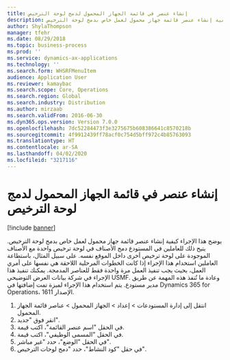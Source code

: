 ```yaml
---
title: إنشاء عنصر في قائمة الجهاز المحمول لدمج لوحة الترخيص
description: يوضح هذا الإجراء كيفية إنشاء عنصر قائمة جهاز محمول لعمل خاص بدمج لوحة الترخيص.
author: ShylaThompson
manager: tfehr
ms.date: 08/29/2018
ms.topic: business-process
ms.prod: ''
ms.service: dynamics-ax-applications
ms.technology: ''
ms.search.form: WHSRFMenuItem
audience: Application User
ms.reviewer: kamaybac
ms.search.scope: Core, Operations
ms.search.region: Global
ms.search.industry: Distribution
ms.author: mirzaab
ms.search.validFrom: 2016-06-30
ms.dyn365.ops.version: Version 7.0.0
ms.openlocfilehash: 7dc52284473f3e3275675b608386641c8570218b
ms.sourcegitcommit: 4f9912439ff78acf0c754d5bff972c4b85763093
ms.translationtype: HT
ms.contentlocale: ar-SA
ms.lasthandoff: 04/02/2020
ms.locfileid: "3217116"
---
```

# <a name="create-a-mobile-device-menu-item-for-license-plate-consolidation"></a>إنشاء عنصر في قائمة الجهاز المحمول لدمج لوحة الترخيص

[!include [banner](../../includes/banner.md)]

يوضح هذا الإجراء كيفية إنشاء عنصر قائمة جهاز محمول لعمل خاص بدمج لوحة الترخيص. يتيح ذلك للعاملين في المستودع دمج الأصناف في لوحة ترخيص واحدة مع الأصناف الموجودة على لوحة ترخيص أخرى داخل الموقع نفسه. على سبيل المثال، باستطاعة العاملين استخدام هذا الإجراء إذا كانت الخطوات المرحلية اللاحقة هي نفسها على أمري العمل، بحيث يجب تنفيذ العمل مرة واحدة فقط للعناصر المدمجة. يمكنك تنفيذ هذا الإجراء في شركة بيانات العرض التوضيحي USMF. وعادة ما تُنفذ هذه المهمة عن طريق مدير مستودع. يتم استخدام هذا الإجراء لميزة تمت إضافتها في Dynamics 365 for Operations، الإصدار 1611.

1. انتقل إلى إدارة المستودعات > إعداد > الجهاز المحمول > عناصر قائمة الجهاز المحمول.
2. انقر فوق "جديد".
3. في الحقل "اسم عنصر القائمة‬"، اكتب قيمة.
4. في الحقل "المسمى الوظيفي"، اكتب قيمة.
5. في الحقل "الوضع"، حدد "غير مباشر".
6. في حقل "كود النشاط"، حدد "دمج لوحات الترخيص".

